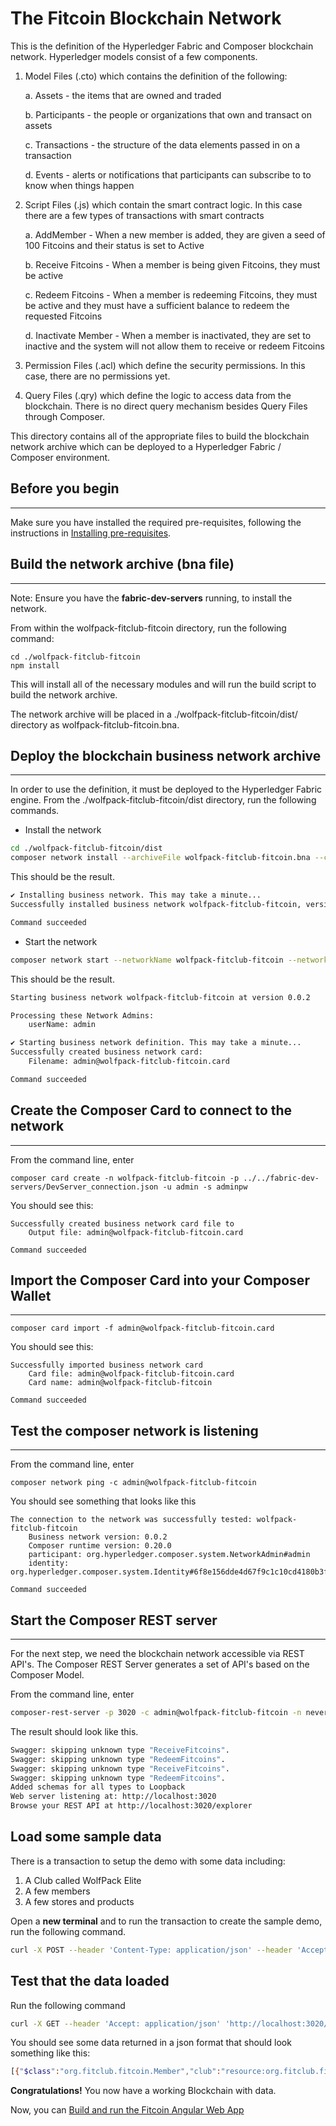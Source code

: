 # The Fitcoin Blockchain Network

This is the definition of the Hyperledger Fabric and Composer blockchain network. Hyperledger models consist of a few components.

1. Model Files (.cto) which contains the definition of the following: 
    
    a. Assets - the items that are owned and traded

    b. Participants - the people or organizations that own and transact on assets

    c. Transactions - the structure of the data elements passed in on a transaction

    d. Events - alerts or notifications that participants can subscribe to to know when things happen

2. Script Files (.js) which contain the smart contract logic. In this case there are a few types of transactions with smart contracts

    a. AddMember - When a new member is added, they are given a seed of 100 Fitcoins and their status is set to Active

    b. Receive Fitcoins - When a member is being given Fitcoins, they must be active

    c. Redeem Fitcoins - When a member is redeeming Fitcoins, they must be active and they must have a sufficient balance to redeem the requested Fitcoins

    d. Inactivate Member - When a member is inactivated, they are set to inactive and the system will not allow them to receive or redeem Fitcoins

3. Permission Files (.acl) which define the security permissions. In this case, there are no permissions yet.

4. Query Files (.qry) which define the logic to access data from the blockchain. There is no direct query mechanism besides Query Files through Composer.

This directory contains all of the appropriate files to build the blockchain network archive which can be deployed to a Hyperledger Fabric / Composer environment.

## Before you begin
---

Make sure you have installed the required pre-requisites, following the instructions in [Installing pre-requisites](../README.md).

## Build the network archive (bna file)
---

Note: Ensure you have the **fabric-dev-servers** running, to install the network.

From within the wolfpack-fitclub-fitcoin directory, run the following command:
```
cd ./wolfpack-fitclub-fitcoin
npm install
```
This will install all of the necessary modules and will run the build script to build the network archive.

The network archive will be placed in a ./wolfpack-fitclub-fitcoin/dist/ directory as wolfpack-fitclub-fitcoin.bna. 


## Deploy the blockchain business network archive
---
In order to use the definition, it must be deployed to the Hyperledger Fabric engine. From the ./wolfpack-fitclub-fitcoin/dist directory, run the following commands.

* Install the network

```sh
cd ./wolfpack-fitclub-fitcoin/dist
composer network install --archiveFile wolfpack-fitclub-fitcoin.bna --card PeerAdmin@hlfv1
```

This should be the result.

```sh
✔ Installing business network. This may take a minute...
Successfully installed business network wolfpack-fitclub-fitcoin, version 0.0.2

Command succeeded
```

* Start the network

```sh
composer network start --networkName wolfpack-fitclub-fitcoin --networkVersion 0.0.2 --card PeerAdmin@hlfv1 --networkAdmin admin --networkAdminEnrollSecret adminpw
```

This should be the result.

```sh
Starting business network wolfpack-fitclub-fitcoin at version 0.0.2

Processing these Network Admins: 
	userName: admin

✔ Starting business network definition. This may take a minute...
Successfully created business network card:
	Filename: admin@wolfpack-fitclub-fitcoin.card

Command succeeded
```

## Create the Composer Card to connect to the network
---
From the command line, enter
```
composer card create -n wolfpack-fitclub-fitcoin -p ../../fabric-dev-servers/DevServer_connection.json -u admin -s adminpw
```
You should see this:

```
Successfully created business network card file to 
    Output file: admin@wolfpack-fitclub-fitcoin.card

Command succeeded
```
 ## Import the Composer Card into your Composer Wallet
---
```
composer card import -f admin@wolfpack-fitclub-fitcoin.card
```
You should see this:
```
Successfully imported business network card
	Card file: admin@wolfpack-fitclub-fitcoin.card
	Card name: admin@wolfpack-fitclub-fitcoin

Command succeeded
```

## Test the composer network is listening
---
From the command line, enter
```
composer network ping -c admin@wolfpack-fitclub-fitcoin
```

You should see something that looks like this
```
The connection to the network was successfully tested: wolfpack-fitclub-fitcoin
	Business network version: 0.0.2
	Composer runtime version: 0.20.0
	participant: org.hyperledger.composer.system.NetworkAdmin#admin
	identity: org.hyperledger.composer.system.Identity#6f8e156dde4d67f9c1c10cd4180b3fd5d9c7238b8039c306a7dc26a87eb74521

Command succeeded
```

## Start the Composer REST server
---

For the next step, we need the blockchain network accessible via REST API's. The Composer REST Server generates a set of API's based on the Composer Model.

From the command line, enter
```sh
composer-rest-server -p 3020 -c admin@wolfpack-fitclub-fitcoin -n never
```

The result should look like this.

```sh
Swagger: skipping unknown type "ReceiveFitcoins".
Swagger: skipping unknown type "RedeemFitcoins".
Swagger: skipping unknown type "ReceiveFitcoins".
Swagger: skipping unknown type "RedeemFitcoins".
Added schemas for all types to Loopback
Web server listening at: http://localhost:3020
Browse your REST API at http://localhost:3020/explorer
```

## Load some sample data

There is a transaction to setup the demo with some data including:
1. A Club called WolfPack Elite
2. A few members
3. A few stores and products

Open a **new terminal** and to run the transaction to create the sample demo, run the following command.

```sh
curl -X POST --header 'Content-Type: application/json' --header 'Accept: application/json' -d '{"$class":"org.fitclub.fitcoin.SetupDemo"}' 'http://localhost:3020/api/SetupDemo'
```

## Test that the data loaded

Run the following command 

```sh
curl -X GET --header 'Accept: application/json' 'http://localhost:3020/api/Member'
```

You should see some data returned in a json format that should look something like this:

```sh
[{"$class":"org.fitclub.fitcoin.Member","club":"resource:org.fitclub.fitcoin.Club#CLUB_001","memberStatus":"ACTIVE","personId":"MEMBER_001","personFirstName":"Chris","personLastName":"Tyler","fitCoinWallet":"resource:org.fitclub.fitcoin.FitcoinWallet#MEMBER_001"},{"$class":"org.fitclub.fitcoin.Member","club":"resource:org.fitclub.fitcoin.Club#CLUB_001","memberStatus":"ACTIVE","personId":"MEMBER_002","personFirstName":"Darrel","personLastName":"Pyle","fitCoinWallet":"resource:org.fitclub.fitcoin.FitcoinWallet#MEMBER_002"},{"$class":"org.fitclub.fitcoin.Member","club":"resource:org.fitclub.fitcoin.Club#CLUB_001","memberStatus":"ACTIVE","personId":"MEMBER_003","personFirstName":"Ashley","personLastName":"Troggio","fitCoinWallet":"resource:org.fitclub.fitcoin.FitcoinWallet#MEMBER_003"}]
```

**Congratulations!** You now have a working Blockchain with data.

Now, you can [Build and run the Fitcoin Angular Web App](../fitcoin-app/README.md)
